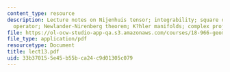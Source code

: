 ```yaml
---
content_type: resource
description: Lecture notes on Nijenhuis tensor; integrability; square of the dbar
  operator; Newlander-Nirenberg theorem; K?hler manifolds; complex projective space.
file: https://ol-ocw-studio-app-qa.s3.amazonaws.com/courses/18-966-geometry-of-manifolds-spring-2007/33b370155e45b55bca24c9d01305c079_lect13.pdf
file_type: application/pdf
resourcetype: Document
title: lect13.pdf
uid: 33b37015-5e45-b55b-ca24-c9d01305c079
---
```

